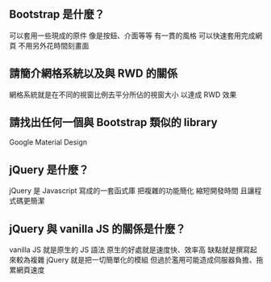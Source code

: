 ## Bootstrap 是什麼？
可以套用一些現成的原件
像是按鈕、介面等等
有一貫的風格
可以快速套用完成網頁
不用另外花時間刻畫面

## 請簡介網格系統以及與 RWD 的關係
網格系統就是在不同的視窗比例去平分所佔的視窗大小
以達成 RWD 效果


## 請找出任何一個與 Bootstrap 類似的 library
Google Material Design


## jQuery 是什麼？
jQuery 是 Javascript 寫成的一套函式庫
把複雜的功能簡化
縮短開發時間
且讓程式碼更簡潔

## jQuery 與 vanilla JS 的關係是什麼？
vanilla JS 就是原生的 JS 語法
原生的好處就是速度快、效率高
缺點就是撰寫起來較為複雜
jQuery 就是把一切簡單化的模組
但過於濫用可能造成伺服器負擔、拖累網頁速度

